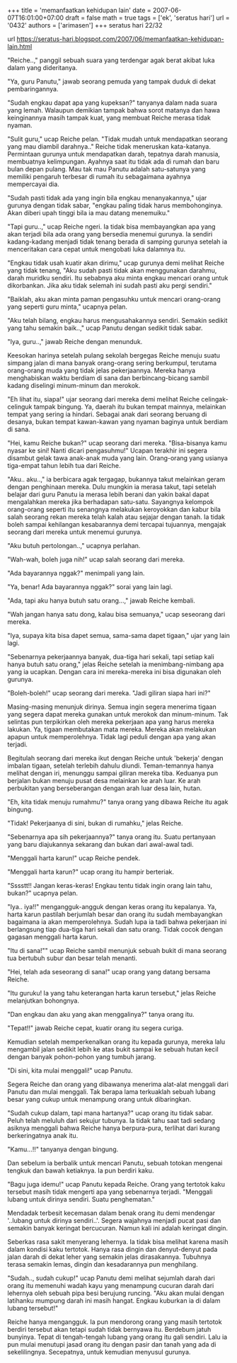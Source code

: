 +++
title = 'memanfaatkan kehidupan lain'
date = 2007-06-07T16:01:00+07:00
draft = false
math = true
tags = ['ek', 'seratus hari']
url = '0432'
authors = ['arimasen']
+++
seratus hari 22/32 <!--more-->

url https://seratus-hari.blogspot.com/2007/06/memanfaatkan-kehidupan-lain.html

"Reiche..," panggil sebuah suara yang terdengar agak berat akibat luka dalam yang dideritanya.

"Ya, guru Panutu," jawab seorang pemuda yang tampak duduk di dekat pembaringannya.

"Sudah engkau dapat apa yang kupeksan?" tanyanya dalam nada suara yang lemah. Walaupun demikian tampak bahwa sorot matanya dan hawa keinginannya masih tampak kuat, yang membuat Reiche merasa tidak nyaman.

"Sulit guru," ucap Reiche pelan. "Tidak mudah untuk mendapatkan seorang yang mau diambil darahnya.." Reiche tidak meneruskan kata-katanya. Permintaan gurunya untuk mendapatkan darah, tepatnya darah manusia, membuatnya kelimpungan. Ayahnya saat itu tidak ada di rumah dan baru bulan depan pulang. Mau tak mau Panutu adalah satu-satunya yang memiliki pengaruh terbesar di rumah itu sebagaimana ayahnya mempercayai dia.

"Sudah pasti tidak ada yang ingin bila engkau menanyakannya," ujar gurunya dengan tidak sabar, "engkau paling tidak harus membohonginya. Akan diberi upah tinggi bila ia mau datang menemuiku."

"Tapi guru..," ucap Reiche ngeri. Ia tidak bisa membayangkan apa yang akan terjadi bila ada orang yang bersedia menemui gurunya. Ia sendiri kadang-kadang menjadi tidak tenang berada di samping gurunya setelah ia menceritakan cara cepat untuk mengobati luka dalamnya itu.

"Engkau tidak usah kuatir akan dirimu," ucap gurunya demi melihat Reiche yang tidak tenang, "Aku sudah pasti tidak akan menggunakan darahmu, darah muridku sendiri. Itu sebabnya aku minta engkau mencari orang untuk dikorbankan. Jika aku tidak selemah ini sudah pasti aku pergi sendiri."

"Baiklah, aku akan minta paman pengasuhku untuk mencari orang-orang yang seperti guru minta," ucapnya pelan.

"Aku telah bilang, engkau harus mengusahakannya sendiri. Semakin sedikit yang tahu semakin baik..," ucap Panutu dengan sedikit tidak sabar.

"Iya, guru..," jawab Reiche dengan menunduk.

Keesokan harinya setelah pulang sekolah bergegas Reiche menuju suatu simpang jalan di mana banyak orang-orang sering berkumpul, terutama orang-orang muda yang tidak jelas pekerjaannya. Mereka hanya menghabiskan waktu berdiam di sana dan berbincang-bicang sambil kadang diselingi minum-minum dan merokok.

"Eh lihat itu, siapa!" ujar seorang dari mereka demi melihat Reiche celingak-celinguk tampak bingung. Ya, daerah itu bukan tempat mainnya, melainkan tempat yang sering ia hindari. Sebagai anak dari seorang beruang di desanya, bukan tempat kawan-kawan yang nyaman baginya untuk berdiam di sana.

"Hei, kamu Reiche bukan?" ucap seorang dari mereka. "Bisa-bisanya kamu nyasar ke sini! Nanti dicari pengasuhmu!" Ucapan terakhir ini segera disambut gelak tawa anak-anak muda yang lain. Orang-orang yang usianya tiga-empat tahun lebih tua dari Reiche.

"Aku.. aku..," ia berbicara agak tergagap, bukannya takut melainkan geram dengan penghinaan mereka. Dulu mungkin ia merasa takut, tapi setelah belajar dari guru Panutu ia merasa lebih berani dan yakin bakal dapat mengalahkan mereka jika berhadapan satu-satu. Sayangnya kelompok orang-orang seperti itu senangnya melakukan keroyokkan dan kabur bila salah seorang rekan mereka telah kalah atau sejajar dengan tanah. Ia tidak boleh sampai kehilangan kesabarannya demi tercapai tujuannya, mengajak seorang dari mereka untuk menemui gurunya.

"Aku butuh pertolongan..," ucapnya perlahan.

"Wah-wah, boleh juga nih!" ucap salah seorang dari mereka.

"Ada bayarannya nggak?" menimpali yang lain.

"Ya, benar! Ada bayarannya nggak?" sorai yang lain lagi.

"Ada, tapi aku hanya butuh satu orang...," jawab Reiche kembali.

"Wah jangan hanya satu dong, kalau bisa semuanya," ucap seseorang dari mereka.

"Iya, supaya kita bisa dapet semua, sama-sama dapet tigaan," ujar yang lain lagi.

"Sebenarnya pekerjaannya banyak, dua-tiga hari sekali, tapi setiap kali hanya butuh satu orang," jelas Reiche setelah ia menimbang-nimbang apa yang ia ucapkan. Dengan cara ini mereka-mereka ini bisa digunakan oleh gurunya.

"Boleh-boleh!" ucap seorang dari mereka. "Jadi giliran siapa hari ini?"

Masing-masing menunjuk dirinya. Semua ingin segera menerima tigaan yang segera dapat mereka gunakan untuk merokok dan minum-minum. Tak selintas pun terpikirkan oleh mereka pekerjaan apa yang harus mereka lakukan. Ya, tigaan membutakan mata mereka. Mereka akan melakukan apapun untuk memperolehnya. Tidak lagi peduli dengan apa yang akan terjadi.

Begitulah seorang dari mereka ikut dengan Reiche untuk 'bekerja' dengan imbalan tigaan, setelah terlebih dahulu diundi. Teman-temannya hanya melihat dengan iri, menunggu sampai giliran mereka tiba. Keduanya pun berjalan bukan menuju pusat desa melainkan ke arah luar. Ke arah perbukitan yang berseberangan dengan arah luar desa lain, hutan.

"Eh, kita tidak menuju rumahmu?" tanya orang yang dibawa Reiche itu agak bingung.

"Tidak! Pekerjaanya di sini, bukan di rumahku," jelas Reiche.

"Sebenarnya apa sih pekerjaannya?" tanya orang itu. Suatu pertanyaan yang baru diajukannya sekarang dan bukan dari awal-awal tadi.

"Menggali harta karun!" ucap Reiche pendek.

"Menggali harta karun?" ucap orang itu hampir berteriak.

"Sssstt!! Jangan keras-keras! Engkau tentu tidak ingin orang lain tahu, bukan?" ucapnya pelan.

"Iya.. iya!!" mengangguk-angguk dengan keras orang itu kepalanya. Ya, harta karun pastilah berjumlah besar dan orang itu sudah membayangkan bagaimana ia akan memperolehnya. Sudah lupa ia tadi bahwa pekerjaan ini berlangsung tiap dua-tiga hari sekali dan satu orang. Tidak cocok dengan gagasan menggali harta karun.

"Itu di sana!"" ucap Reiche sambil menunjuk sebuah bukit di mana seorang tua bertubuh subur dan besar telah menanti.

"Hei, telah ada seseorang di sana!" ucap orang yang datang bersama Reiche.

"Itu guruku! Ia yang tahu keterangan harta karun tersebut," jelas Reiche melanjutkan bohongnya.

"Dan engkau dan aku yang akan menggalinya?" tanya orang itu.

"Tepat!!" jawab Reiche cepat, kuatir orang itu segera curiga.

Kemudian setelah memperkenalkan orang itu kepada gurunya, mereka lalu mengambil jalan sedikit lebih ke atas bukit sampai ke sebuah hutan kecil dengan banyak pohon-pohon yang tumbuh jarang.

"Di sini, kita mulai menggali!" ucap Panutu.

Segera Reiche dan orang yang dibawanya menerima alat-alat menggali dari Panutu dan mulai menggali. Tak berapa lama terkuaklah sebuah lubang besar yang cukup untuk menampung orang untuk dibaringkan.

"Sudah cukup dalam, tapi mana hartanya?" ucap orang itu tidak sabar. Peluh telah meluluh dari sekujur tubunya. Ia tidak tahu saat tadi sedang asiknya menggali bahwa Reiche hanya berpura-pura, terlihat dari kurang berkeringatnya anak itu.

"Kamu...!!" tanyanya dengan bingung.

Dan sebelum ia berbalik untuk mencari Panutu, sebuah totokan mengenai tengkuk dan bawah ketiaknya. Ia pun berdiri kaku.

"Bagu juga idemu!" ucap Panutu kepada Reiche. Orang yang tertotok kaku tersebut masih tidak mengerti apa yang sebenarnya terjadi. "Menggali lubang untuk dirinya sendiri. Suatu penghematan."

Mendadak terbesit kecemasan dalam benak orang itu demi mendengar '..lubang untuk dirinya sendiri..'. Segera wajahnya menjadi pucat pasi dan semakin banyak keringat bercucuran. Namun kali ini adalah keringat dingin.

Seberkas rasa sakit menyerang lehernya. Ia tidak bisa melihat karena masih dalam kondisi kaku tertotok. Hanya rasa dingin dan denyut-denyut pada jalan darah di dekat leher yang semakin jelas dirasakannya. Tubuhnya terasa semakin lemas, dingin dan kesadarannya pun menghilang.

"Sudah.., sudah cukup!" ucap Panutu demi melihat sejumlah darah dari orang itu memenuhi wadah kayu yang menampung cucuran darah dari lehernya oleh sebuah pipa besi berujung runcing. "Aku akan mulai dengan latihanku mumpung darah ini masih hangat. Engkau kuburkan ia di dalam lubang tersebut!"

Reiche hanya mengangguk. Ia pun mendorong orang yang masih tertotok berdiri tersebut akan tetapi sudah tidak bernyawa itu. Berdebum jatuh bunyinya. Tepat di tengah-tengah lubang yang orang itu gali sendiri. Lalu ia pun mulai menutupi jasad orang itu dengan pasir dan tanah yang ada di sekelilingnya. Secepatnya, untuk kemudian menyusul gurunya.
